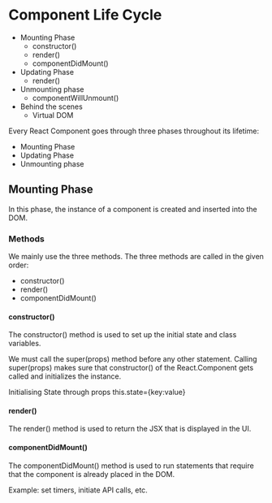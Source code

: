 # Component Life Cycle

- Mounting Phase
  - constructor()
  - render()
  - componentDidMount()
- Updating Phase
  - render()
- Unmounting phase
  - componentWillUnmount()
- Behind the scenes
  - Virtual DOM

Every React Component goes through three phases throughout its lifetime:

- Mounting Phase
- Updating Phase
- Unmounting phase

## Mounting Phase
In this phase, the instance of a component is created and inserted into the DOM.

### Methods
We mainly use the three methods. The three methods are called in the given order:

- constructor()
- render()
- componentDidMount()
  
#### constructor()
The constructor() method is used to set up the initial state and class variables.

We must call the super(props) method before any other statement. Calling super(props) makes sure that constructor() of the React.Component gets called and initializes the instance.

Initialising State through props
  this.state={key:value}

#### render()
The render() method is used to return the JSX that is displayed in the UI.

#### componentDidMount()
The componentDidMount() method is used to run statements that require that the component is already placed in the DOM.

Example: set timers, initiate API calls, etc.
